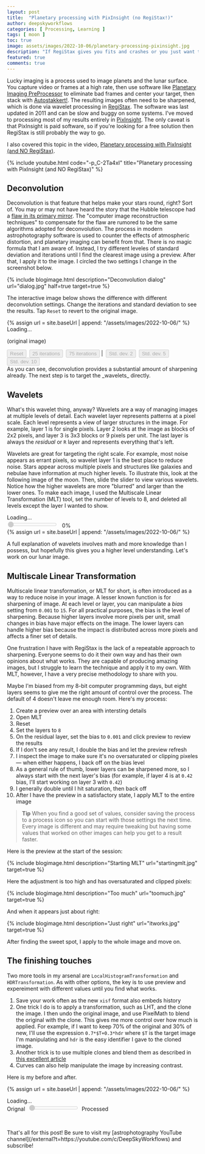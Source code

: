 ```yaml
---
layout: post
title:  "Planetary processing with PixInsight (no RegiStax!)"
author: deepskyworkflows
categories: [ Processing, Learning ]
tags: [ moon ]
toc: true
image: assets/images/2022-10-06/planetary-processing-pixinsight.jpg
description: "If RegiStax gives you fits and crashes or you just want to stick with one tool, let me show you how I process planets and lunar surfaces with PixInsight!"
featured: true
comments: true
---
```


Lucky imaging is a process used to image planets and the lunar surface. You capture video or frames at a high rate, then use software like [Planetary Imaging PreProcessor](/external?t=https://sites.google.com/site/astropipp/) to eliminate bad frames and center your target, then stack with [Autostakkert!](http://www.autostakkert.com/). The resulting images often need to be sharpened, which is done via wavelet processing in [RegiStax](/external?t=https://www.astronomie.be/registax/). The software was last updated in 2011 and can be slow and buggy on some systems. I've moved to processing most of my results entirely in [PixInsight](/external?t=https://pixinsight.com/). The only caveat is that PixInsight is paid software, so if you're looking for a free solution then RegiStax is still probably the way to go.

I also covered this topic in the video, [Planetary processing with PixInsight (and NO RegiStax)](/external?t=https://youtu.be/-p_C-2Ta4xI).

{% include youtube.html code="-p_C-2Ta4xI" title="Planetary processing with PixInsight (and NO RegiStax)" %}

## Deconvolution

Deconvolution is that feature that helps make your stars round, right? Sort of. You may or may not have heard the story that the Hubble telescope had a [flaw in its primary mirror](/external?t=https://www.nasa.gov/content/hubbles-mirror-flaw). The "computer image reconstruction techniques" to compensate for the flaw are rumored to be the same algorithms adopted for deconvolution. The process in modern astrophotography software is used to counter the effects of atmospheric distortion, and planetary imaging can benefit from that. There is no magic formula that I am aware of. Instead, I try different leveles of standard deviation and iterations until I find the clearest image using a preview. After that, I apply it to the image. I circled the two settings I change in the screenshot below.

{% include blogimage.html description="Deconvolution dialog" url="dialog.jpg" half=true target=true %}

The interactive image below shows the difference with different deconvolution settings. Change the iterations and standard deviation to see the results. Tap `Reset` to revert to the original image.

<section markdown="0">
{% assign url = site.baseUrl | append: "/assets/images/2022-10-06/" %}
<div id="deconvolution">
    <div id="deconStatusDiv">Loading...</div>
    <p id="deconParameters">(original image)</p>
    <div>
        <button id="reset" disabled="disabled">Reset</button>&nbsp;
        <button id="iter25" disabled="disabled">25 iterations</button>&nbsp;
        <button id="iter75" disabled="disabled">75 iterations</button>&nbsp;|&nbsp;
        <button id="std2" disabled="disabled">Std. dev. 2</button>&nbsp;
        <button id="std5" disabled="disabled">Std. dev. 5</button>&nbsp;
        <button id="std10" disabled="disabled">Std. dev. 10</button>&nbsp;
    </div>
    <img id="deconImg"/>
</div>
<img id="decon0" style="display: none;" data-src="{{ url }}preview.jpg"/>   
<img id="decon1" style="display: none;" data-src="{{ url }}preview2_25.jpg"/>
<img id="decon2" style="display: none;" data-src="{{ url }}preview5_25.jpg"/>
<img id="decon3" style="display: none;" data-src="{{ url }}preview10_25.jpg"/>   
<img id="decon4" style="display: none;" data-src="{{ url }}preview2_75.jpg"/>
<img id="decon5" style="display: none;" data-src="{{ url }}preview5_75.jpg"/>
<img id="decon6" style="display: none;" data-src="{{ url }}preview10_75.jpg"/>
<script>
setTimeout(() => {    
    const controls = {
        status: document.getElementById("deconStatusDiv"),
        params: document.getElementById("deconParameters"),
        reset: document.getElementById("reset"),
        iter25: document.getElementById("iter25"),
        iter75: document.getElementById("iter75"),
        std2: document.getElementById("std2"),
        std5: document.getElementById("std5"),
        std10: document.getElementById("std10"),
        deconImg: document.getElementById("deconImg"),
        imageArray: []
    };    
    const state = { 
        loaded: 0, 
        reset: true,
        iterations: -1,
        stdDeviation: -1,
        map: () => {
            if (state.iterations === 25) {
                return state.stdDeviation === 2 ? controls.imageArray[1] :
                (state.stdDeviation === 5  ? controls.imageArray[2] 
                : controls.imageArray[3]);
            }            
            return state.stdDeviation === 2 ? controls.imageArray[4] :
                (state.stdDeviation === 5  ?controls.imageArray[5] 
                : controls.imageArray[6]);
        },            
        increment: () => {
            if (controls.deconImg.src) {} else {
                controls.deconImg.src = controls.imageArray[0].src;
            }
            state.loaded++;
            if (state.loaded === 7) {
                state.initialized();
            }          
        },
        enable: ctrlList => {
            if (ctrlList.length) {} else {
                ctrlList = [ctrlList];
            }
            for (let idx = 0; idx < ctrlList.length; idx += 1) {
                ctrlList[idx].disabled = false;
            }
        },
        disable: ctrlList => {
            if (ctrlList.length) {} else {
                ctrlList = [ctrlList];
            }
            for (let idx = 0; idx < ctrlList.length; idx += 1) {
                ctrlList[idx].disabled = true;
            }
        },
        initialized: () => {
            controls.status.innerText = "Use the buttons to configure deconvolution.";
            controls.reset.onclick = state.reset;
            controls.iter25.onclick = _ => state.iter(25);
            controls.iter75.onclick = _ => state.iter(75);
            controls.std2.onclick = _ => state.stddev(2);
            controls.std5.onclick = _ => state.stddev(5);
            controls.std10.onclick = _ => state.stddev(10);
            state.setImage();
        },
        reset: () => {
            state.iterations = state.stdDeviation = -1;
            state.setImage();
        },
        iter: i => {
            state.iterations = i;
            if (state.stdDeviation < 0) {
                state.stdDeviation = 10;
            }
            state.setImage();
        },
        stddev: sd => {
            state.stdDeviation = sd;
            if (state.iterations < 0) {
                state.iterations = 25;
            }
            state.setImage();
        },      
        setImage: () => {
            const btnstate = { enabled: [], disabled: [] };
            if (state.iterations < 0) {
                controls.params.innerText = "(original image)";
                btnstate.disabled.push(controls.reset);
                btnstate.enabled.push(controls.iter25);
                btnstate.enabled.push(controls.iter75);
                btnstate.enabled.push(controls.std2);
                btnstate.enabled.push(controls.std5);
                btnstate.enabled.push(controls.std10);
                controls.deconImg.src = controls.imageArray[0].src;
            }
            else {
                controls.params.innerText = `Std. Dev. ${state.stdDeviation} | Iterations ${state.iterations}`;
                btnstate.enabled.push(controls.reset);
                if (state.iterations === 25) {
                    btnstate.disabled.push(controls.iter25);
                    btnstate.enabled.push(controls.iter75);
                }
                else {
                    btnstate.enabled.push(controls.iter25);
                    btnstate.disabled.push(controls.iter75);
                }
                if (state.stdDeviation === 2) {
                    btnstate.disabled.push(controls.std2);
                    btnstate.enabled.push(controls.std5);
                    btnstate.enabled.push(controls.std10);
                } else {
                    if (state.stdDeviation == 5) {
                        btnstate.enabled.push(controls.std2);
                        btnstate.disabled.push(controls.std5);
                        btnstate.enabled.push(controls.std10);
                    } else {
                        btnstate.enabled.push(controls.std2);
                        btnstate.enabled.push(controls.std5);
                        btnstate.disabled.push(controls.std10);
                    }
                }
                const newImage = state.map();
                controls.deconImg.src = newImage.src;
            }
            state.enable(btnstate.enabled);
            state.disable(btnstate.disabled);
        }
    };    
    for (let idx = 0; idx < 7; idx+= 1) {
        const layer = document.getElementById(`decon${idx}`);
        layer.onload = state.increment;
        layer.src = layer.dataset.src;
        controls.imageArray.push(layer);
    }
}, 1);
</script>

</section>

<section markdown="1">
As you can see, deconvolution provides a substantial amount of sharpening already. The next step is to target the _wavelets_ directly.

## Wavelets

What's this wavelet thing, anyway? Wavelets are a way of managing images at multiple levels of detail. Each wavelet layer represents patterns at a pixel scale. Each level represents a view of larger structures in the image. For example, layer 1 is for single pixels. Layer 2 looks at the image as blocks of 2x2 pixels, and layer 3 is 3x3 blocks or 9 pixels per unit. The last layer is always the _residual_ or `R` layer and represents everything that's left.

Wavelets are great for targeting the right scale. For example, most noise appears as errant pixels, so wavelet layer 1 is the best place to reduce noise. Stars appear across multiple pixels and structures like galaxies and nebulae have information at much higher levels. To illustrate this, look at the following image of the moon. Then, slide the slider to view various wavelets. Notice how the higher wavelets are more "blurred" and larger than the lower ones. To make each image, I used the Multiscale Linear Transformation (MLT) tool, set the number of levels to 8, and deleted all levels except the layer I  wanted to show.
</section>

<section markdown="0">
<div id="wavelethost">
    <div id="statusDiv"><label for="waveletChooser">Loading...</label></div>
    <div>
        <input disabled="disabled" id="waveletChooser" type="range" min="0" max="9" value="0" step="1"/>
        &nbsp;
        <span id="currentWavelet">0%</span>
    <div>
    <img id="waveletImg"/>
</div>
{% assign url = site.baseUrl | append: "/assets/images/2022-10-06/" %}
<img id="wavelet0" style="display: none;" data-src="{{ url }}original.jpg"/>   
<img id="wavelet1" style="display: none;" data-src="{{ url }}wavelet1.jpg"/>
<img id="wavelet2" style="display: none;" data-src="{{ url }}wavelet2.jpg"/>
<img id="wavelet3" style="display: none;" data-src="{{ url }}wavelet3.jpg"/>
<img id="wavelet4" style="display: none;" data-src="{{ url }}wavelet4.jpg"/>
<img id="wavelet5" style="display: none;" data-src="{{ url }}wavelet5.jpg"/>
<img id="wavelet6" style="display: none;" data-src="{{ url }}wavelet6.jpg"/>
<img id="wavelet7" style="display: none;" data-src="{{ url }}wavelet7.jpg"/>
<img id="wavelet8" style="display: none;" data-src="{{ url }}wavelet8.jpg"/>
<img id="wavelet9" style="display: none;" data-src="{{ url }}waveletr.jpg"/>
<script>
setTimeout(() => {    
    const controls = {
        status: document.getElementById("statusDiv"),
        waveletChooser: document.getElementById("waveletChooser"),
        currentWavelet: document.getElementById("currentWavelet"),
        waveletImg: document.getElementById("waveletImg"),
        imageArray: []
    };    
    const state = { 
        loaded: 0, 
        current: 0,
        increment: () => {
            const pct = (state.loaded + 1)*10;
            controls.currentWavelet.innerText=`${pct}%`;
            if (controls.waveletImg.src) {} else {
                controls.waveletImg.src = controls.imageArray[0].src;
            }
            state.loaded++;
            if (state.loaded === 10) {
                state.initialized();
            }          
        },
        initialized: () => {
            controls.status.innerText = "Use the slider to explore the wavelet levels.";
            controls.currentWavelet.innerText="original";
            controls.waveletChooser.oninput = state.change;
            controls.waveletChooser.removeAttribute("disabled");            
        },
        change: () => {
            const idx = parseInt(controls.waveletChooser.value);
            controls.currentWavelet.innerText = `${idx == 0 ? 'original' : `Wavelet ${idx == 9 ? 'Residual' : idx}`}`;
            controls.waveletImg.src = controls.imageArray[idx].src;
        }
    };    
    for (let idx = 0; idx < 10; idx+= 1) {
        const layer = document.getElementById(`wavelet${(idx < 10) ? idx : 'R'}`);
        layer.onload = state.increment;
        layer.src = layer.dataset.src;
        controls.imageArray.push(layer);
    }
}, 1);
</script>

<section markdown="1">

A full explanation of wavelets involves math and more knowledge than I possess, but hopefully this gives you a higher level understanding. Let's work on our lunar image.

## Multiscale Linear Transformation

Multiscale linear transformation, or MLT for short, is often introduced as a way to reduce noise in your image. A lesser known function is for sharpening of image. At each level or layer, you can manipulate a _bias_ setting from `0.001` to `15`. For all practical purposes, the bias is the level of sharpening. Because higher layers involve more pixels per unit, small changes in bias have major effects on the image. The lower layers can handle higher bias because the impact is distributed across more pixels and affects a finer set of details.

One frustration I have with RegiStax is the lack of a repeatable approach to sharpening. Everyone seems to do it their own way and has their own opinions about what works. They are capable of producing amazing images, but I struggle to learn the technique and apply it to my own. With MLT, however, I have a very precise methodology to share with you.

Maybe I'm biased from my 8-bit computer programming days, but eight layers seems to give me the right amount of control over the process. The default of 4 doesn't leave me enough room. Here's my process:

1. Create a preview over an area with intersting details
1. Open MLT
1. Reset
1. Set the layers to `8`
1. On the residual layer, set the bias to `0.001` and click preview to review the results
1. If I don't see any result, I double the bias and let the preview refresh
1. I inspect the image to make sure it's no oversaturated or clipping pixeles &mdash; when either happens, I back off on the bias level
1. As a general rule of thumb, lower layers can be sharpened more, so I always start with the next layer's bias (for example, if layer 4 is at `0.42` bias, I'll start working on layer 3 with `0.42`)
1. I generally double until I hit saturation, then back off 
1. After I have the preview in a satisfactory state, I apply MLT to the entire image

> **Tip** When you find a good set of values, consider saving the process to a process icon so you can start with those settings the next time. Every image is different and may require tweaking but having some values that worked on other images can help you get to a result faster.

Here is the preview at the start of the session:

{% include blogimage.html description="Starting MLT" url="startingmlt.jpg" target=true %}

Here the adjustment is too high and has oversaturated and clipped pixels:

{% include blogimage.html description="Too much" url="toomuch.jpg" target=true %}

And when it appears just about right:

{% include blogimage.html description="Just right" url="itworks.jpg" target=true %}

After finding the sweet spot, I apply to the whole image and move on.

## The finishing touches

Two more tools in my arsenal are `LocalHistogramTransformation` and `HDRTransformation`. As with other options, the key is to use preview and expereiment with different values until you find what works.

1. Save your work often as the new `xisf` format also embeds history
1. One trick I do is to apply a transformation, such as LHT, and the clone the image. I then undo the original image, and use PixelMath to blend the original with the clone. This gives me more control over how much is applied. For example, if I want to keep 70% of the original and 30% of new, I'll use the expression `0.7*$T+0.3*hdr` where `$T` is the target image I'm manipulating and `hdr` is the easy identifier I gave to the cloned image.
1. Another trick is to use multiple clones and blend them as described in [this excellent article](/external?t=https://www.chaoticnebula.com/pixinsight-hdr-multiscale-transform/)
1. Curves can also help manipulate the image by increasing contrast.

Here is my before and after.

</section>

{% assign url = site.baseUrl | append: "/assets/images/2022-10-06/" %}
<div id="finalImg">
    <div><label id="finalStatus" for="imageChooser">Loading...</label></div>
    <div>
        Orignal&nbsp;
        <input disabled="disabled" id="imageChooser" type="range" min="0" max="1000" value="1" step="1"/>
        &nbsp;Processed        
    <div>
    <img id="finalLoader" style="display: none;" data-src="{{ url }}finalimage.jpg"/>
    <img id="originalLoader" style="display: none;" data-src="{{ url }}initialimage.jpg"/>       
</div>
<script>
setTimeout(() => {    
    const controls = {
        status: document.getElementById("finalStatus"),
        imageChooser: document.getElementById("imageChooser"),
        originalLoader: document.getElementById("originalLoader"),
        finalLoader: document.getElementById("finalLoader")
    };    
    const state = { 
        loaded: 0, 
        current: 0,
        increment: () => {
            state.loaded++;
            if (state.loaded === 2) {
                state.initialized();
            }          
        },
        initialized: () => {
            controls.status.innerText = "Use the slider to compare images.";
            controls.imageChooser.oninput = state.change;
            controls.imageChooser.removeAttribute("disabled");            
            controls.finalLoader.style.display="inline";
            controls.finalLoader.style.position="absolute";
            controls.originalLoader.style.display="inline";
            controls.originalLoader.style.display="absolute";            
            state.change();
        },
        change: () => {
            const pct = Math.floor(100-(parseInt(controls.imageChooser.value)/10));
            if (pct == 100) {
                pct = 99;
            }
            const pctDbl = pct/100.0;
            controls.originalLoader.style.opacity=pctDbl;
            controls.originalLoader.style.filter = `alpha(opacity=${pct})`;
        }
    };
    controls.originalLoader.onload = state.increment;
    controls.originalLoader.src = controls.originalLoader.dataset.src;
    controls.finalLoader.onload = state.increment;
    controls.finalLoader.src = controls.finalLoader.dataset.src;
}, 1);
</script>
<div><p>&nbsp;</p></div>

<section markdown="1">
That's all for this post! Be sure to visit my [astrophotography YouTube channel](/external?t=https://youtube.com/c/DeepSkyWorkflows) and subscribe!
</section>